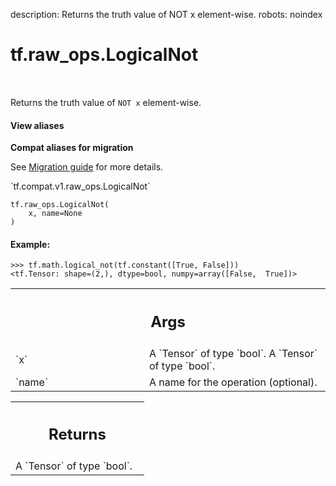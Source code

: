 description: Returns the truth value of NOT x element-wise.
robots: noindex

# tf.raw_ops.LogicalNot

<!-- Insert buttons and diff -->

<table class="tfo-notebook-buttons tfo-api nocontent" align="left">

</table>



Returns the truth value of `NOT x` element-wise.

<section class="expandable">
  <h4 class="showalways">View aliases</h4>
  <p>
<b>Compat aliases for migration</b>
<p>See
<a href="https://www.tensorflow.org/guide/migrate">Migration guide</a> for
more details.</p>
<p>`tf.compat.v1.raw_ops.LogicalNot`</p>
</p>
</section>

<pre class="devsite-click-to-copy prettyprint lang-py tfo-signature-link">
<code>tf.raw_ops.LogicalNot(
    x, name=None
)
</code></pre>



<!-- Placeholder for "Used in" -->


#### Example:



```
>>> tf.math.logical_not(tf.constant([True, False]))
<tf.Tensor: shape=(2,), dtype=bool, numpy=array([False,  True])>
```

<!-- Tabular view -->
 <table class="responsive fixed orange">
<colgroup><col width="214px"><col></colgroup>
<tr><th colspan="2"><h2 class="add-link">Args</h2></th></tr>

<tr>
<td>
`x`
</td>
<td>
A `Tensor` of type `bool`. A `Tensor` of type `bool`.
</td>
</tr><tr>
<td>
`name`
</td>
<td>
A name for the operation (optional).
</td>
</tr>
</table>



<!-- Tabular view -->
 <table class="responsive fixed orange">
<colgroup><col width="214px"><col></colgroup>
<tr><th colspan="2"><h2 class="add-link">Returns</h2></th></tr>
<tr class="alt">
<td colspan="2">
A `Tensor` of type `bool`.
</td>
</tr>

</table>

